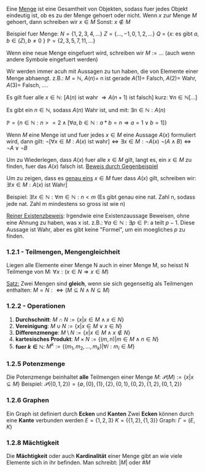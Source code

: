 Eine <ins>Menge</ins> ist eine Gesamtheit von Objekten, sodass fuer jedes Objekt eindeutig ist, ob es zu der Menge gehoert oder nicht. 
Wenn $x$ zur Menge $M$ gehoert, dann schreiben wir $x \in M$
Sonst: $x \not \in M$

Beispiel fuer Menge:
$N = \{1, 2, 3, 4,\dots \}$
$Z = \{ \dots, -1, 0, 1, 2, \dots \}$
$Q$ = $\{ x:$ es gibt $a, b \in \mathbb(Z), b \neq 0$ }
$\mathbb{P} = \{2, 3, 5, 7, 11, \dots \}$ 

Wenn eine neue Menge eingefuert wird, schreiben wir $M := \dots$
(auch wenn andere Symbole eingefuert werden)


Wir werden immer acuh mit Aussagen zu tun haben, die von Elemente einer Menge abhaengt. z.B.: $M = \mathbb{N}$, $A(n) =$ n ist gerade
$A(1) =$ Falsch, $A(2) =$ Wahr, $A(3) =$ Falsch, ....

Es gilt fuer alle $x \in \mathbb{N}$: $[A(n)$ ist wahr $\Rightarrow A(n + 1)$ ist falsch$]$
kurz: $\forall n \in \mathbb{N} [\dots ]$

Es gibt ein $n \in \mathbb{N}$, sodass $A(n)$ Wahr ist, und mit: $\exists n \in \mathbb{N}: A(n)$

$\mathbb{P} = \{ n \in \mathbb{N}: n >= 2 \land [\forall a, b \in \mathbb{N}: a*b = n \Rightarrow a=1 \lor b=1]\}$

Wenn $M$ eine Menge ist und fuer jedes $x \in M$ eine Aussage $A(x)$ formuliert wird, dann gilt:
$\lnot [\forall x \in M: A(x)$ ist wahr$] \Leftrightarrow \exists x \in M: \lnot A(x)$
$\lnot (A \land B) \Leftrightarrow \lnot A \lor \lnot B$ 

Um zu Wiederlegen, dass $A(x)$ fuer alle $x \in M$ gilt, langt es, ein $x \in M$ zu finden, fuer das $A(x)$ falsch ist. <ins>Beweis durch Gegenbeispiel</ins>

Um zu zeigen, dass es <ins>genau eins</ins> $x \in M$ fuer dass $A(x)$ gilt, schreiben wir:
$\exists !x \in M: A(x)$ ist Wahr$]$

Beispiel: $\exists !x \in \mathbb{N}: \forall m \in \mathbb{N}: n < m$
(Es gibt genau eine nat. Zahl n, sodass jede nat. Zahl m mindestens so gross ist wie n)

<ins>Reiner Existenzbeweis</ins>: Irgendwie eine Existenzaussage Beweisen, ohne eine Ahnung zu haben, was x ist.
z.B.:
$\forall a \in \mathbb{N}: \exists p \in \mathbb{P}$: a teilt $p-1$. Diese Aussage ist Wahr, aber es gibt keine "Formel", um ein moegliches $p$ zu finden.

### 1.2.1 - Teilmengen, Mengengleichheit
Liegen alle Elemente einer Menge N auch in einer Menge M, so heisst N Teilmenge von M:
$\forall x: (x \in N \Rightarrow x \in M)$

<ins>Satz:</ins> Zwei Mengen sind **gleich**, wenn sie sich gegenseitig als Teilmengen enthalten:
$M = N: \Leftrightarrow (M \subseteq N \land N \subseteq M)$


### 1.2.2 - Operationen
1. **Durchschnitt**: $M \cap N := \{x | x \in M \land x \in N \}$
2. **Vereinigung**: $M \cup N := \{x | x \in M \lor x \in N\}$ 
3. **Differenzmenge**: $M \setminus N := \{ x | x \in M \land x \not \in N \}$
4. **kartesisches Produkt**: $M \times N := \{(m, n)|m \in M \land n \in N \}$
5. **fuer $k \in \mathbb{N}$**: $M^k := \{(m_1, m_2, \dots, m_k)| \forall i: m_i \in M\}$


### 1.2.5 Potenzmenge
Die Potenzmenge beinhaltet __alle__ Teilmengen einer Menge $M$:
	$\mathcal{P}(M) := \{ x | x \subseteq M\}$ 
Beispiel:
	$\mathcal{P}(\{0, 1, 2\}) = \{ \emptyset, \{0\}, \{1\}, \{2\}, \{0, 1\}, \{0, 2\}, \{1, 2\}, \{0, 1, 2\}\}$

### 1.2.6 Graphen
Ein Graph ist definiert durch __Ecken__ und __Kanten__
Zwei __Ecken__ können durch eine __Kante__ verbunden werden
$E = \{ 1, 2, 3\}$
$K =\{\{1, 2\}, \{1, 3\}\}$
Graph: $\Gamma = (E, K)$

### 1.2.8 Mächtigkeit
Die __Mächtigkeit__ oder auch __Kardinalität__ einer Menge gibt an wie viele Elemente sich in ihr befinden. 
Man schreibt: $|M|$ oder $\#M$ 